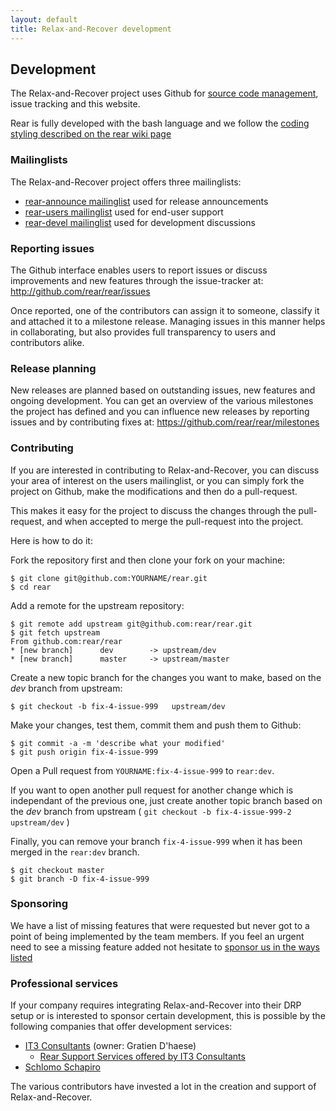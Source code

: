 ```yaml
---
layout: default
title: Relax-and-Recover development
---
```


## Development
The Relax-and-Recover project uses Github for [source code management](https://github.com/rear),
issue tracking and this website.

Rear is fully developed with the bash language and we follow the [coding styling described on the rear wiki page](https://github.com/rear/rear/wiki/Coding-Style)


### Mailinglists
The Relax-and-Recover project offers three mailinglists:

 - [rear-announce mailinglist](http://lists.relax-and-recover.org/mailman/listinfo/rear-announce)
   used for release announcements
 - [rear-users mailinglist](http://lists.relax-and-recover.org/mailman/listinfo/rear-users)
   used for end-user support
 - [rear-devel mailinglist](http://lists.relax-and-recover.org/mailman/listinfo/rear-devel)
   used for development discussions


### Reporting issues
The Github interface enables users to report issues or discuss improvements
and new features through the issue-tracker at:
<http://github.com/rear/rear/issues>

Once reported, one of the contributors can assign it to someone, classify it
and attached it to a milestone release. Managing issues in this manner helps
in collaborating, but also provides full transparency to users and contributors
alike.


### Release planning
New releases are planned based on outstanding issues, new features and ongoing
development. You can get an overview of the various milestones the project has
defined and you can influence new releases by reporting issues and by
contributing fixes at: <https://github.com/rear/rear/milestones>


### Contributing
If you are interested in contributing to Relax-and-Recover, you can discuss
your area of interest on the users mailinglist, or you can simply fork the
project on Github, make the modifications and then do a pull-request.

This makes it easy for the project to discuss the changes through the
pull-request, and when accepted to merge the pull-request into the project.

Here is how to do it:

Fork the repository first and then clone your fork on your machine:

    $ git clone git@github.com:YOURNAME/rear.git
    $ cd rear

Add a remote for the upstream repository:

    $ git remote add upstream git@github.com:rear/rear.git
    $ git fetch upstream
    From github.com:rear/rear
    * [new branch]      dev        -> upstream/dev
    * [new branch]      master     -> upstream/master


Create a new topic branch for the changes you want to make, based on the *dev* branch from upstream:

    $ git checkout -b fix-4-issue-999   upstream/dev

Make your changes, test them, commit them and push them to Github:

    $ git commit -a -m 'describe what your modified'
    $ git push origin fix-4-issue-999

Open a Pull request from `YOURNAME:fix-4-issue-999` to `rear:dev`.

If you want to open another pull request for another change which is independant of the previous one, just create another topic branch based on the *dev* branch from upstream ( `git checkout -b fix-4-issue-999-2 upstream/dev` )

Finally, you can remove your branch `fix-4-issue-999` when it has been merged in the `rear:dev` branch.

    $ git checkout master
    $ git branch -D fix-4-issue-999


### Sponsoring
We have a list of missing features that were requested but never got to a point
of being implemented by the team members. If you feel an urgent need to see a
missing feature added not hesitate to [sponsor us in the ways listed](http://relax-and-recover.org/support/sponsors)

### Professional services
If your company requires integrating Relax-and-Recover into their DRP setup or
is interested to sponsor certain development, this is possible by the following
companies that offer development services:

 - [IT3 Consultants](http://www.it3.be/) (owner: Gratien D'haese)
   * [Rear Support Services offered by IT3 Consultants](http://www.it3.be/rear-support/)
 - [Schlomo Schapiro](http://consulting.schlomo.schapiro.org/)

The various contributors have invested a lot in the creation and support
of Relax-and-Recover.
